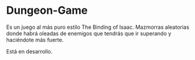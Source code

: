 # Dungeon-Game

Es un juego al más puro estilo The Binding of Isaac. Mazmorras aleatorias donde habrá oleadas de enemigos que tendrás que ir superando y haciéndote más fuerte.

Está en desarrollo.

